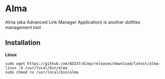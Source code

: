 # Alma

Alma (aka Advanced Link Manager Application) is another dotfiles management tool.

## Installation

**Linux**

```
sudo wget https://github.com/ADIX7/Alma/releases/download/latest/alma-linux -O /usr/local/bin/alma
sudo chmod +x /usr/local/bin/alma
```